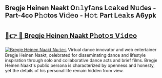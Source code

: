 ## Bregje Heinen Naakt O𝚗𝚕yf𝚊ns L𝚎a𝚔ed N𝚞𝚍es - Part-4co P𝚑𝚘tos Vi𝚍𝚎o - H𝚘𝚝 Part L𝚎a𝚔s A6ypk

# <h2><a href="http://kf9wvto.oniu.top/?m=Bregje+Heinen+Naakt">🔗👉 🔴 Bregje Heinen Naakt P𝚑ot𝚘𝚜 V𝚒d𝚎o</a></h2>

[![Bregje Heinen Naakt Nu𝚍e𝚜](https://i.imgur.com/0qMVB7G.gif)](http://kf9wvto.oniu.top/?m=Bregje+Heinen+Naakt)
Virtual dance innovator and web entertainer Bregje Heinen Naakt, celebrated for disseminating dance and lifestyle inspiration through solo and collaborative dance acts and brief films. Bregje Heinen Naakt's public persona is characterized by openness and honesty, yet the details of his personal life remain hidden from view.  
